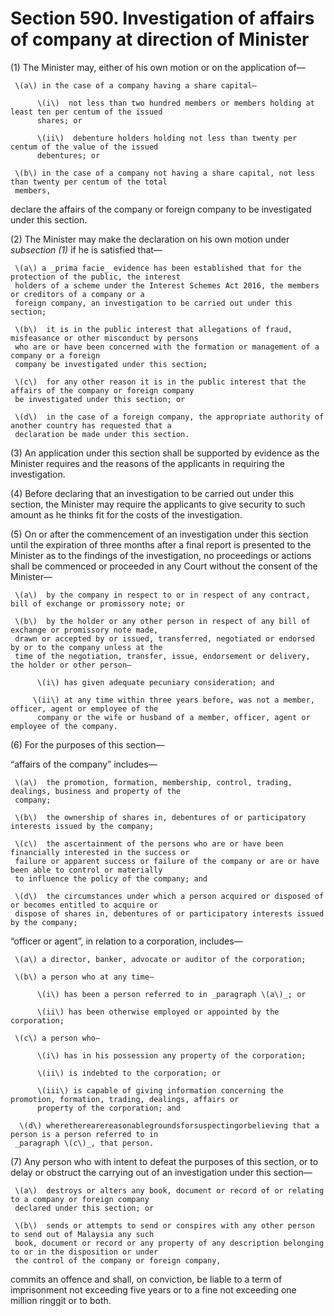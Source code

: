 # Section 590. Investigation of affairs of company at direction of Minister

\(1\) The Minister may, either of his own motion or on the application of—

     \(a\) in the case of a company having a share capital—

          \(i\)  not less than two hundred members or members holding at least ten per centum of the issued           
          shares; or    

          \(ii\)  debenture holders holding not less than twenty per centum of the value of the issued   
          debentures; or           

     \(b\) in the case of a company not having a share capital, not less than twenty per centum of the total   
     members,

declare the affairs of the company or foreign company to be investigated under this section.

\(2\) The Minister may make the declaration on his own motion under _subsection \(1\)_ if he is satisfied that—

     \(a\) a _prima facie_ evidence has been established that for the protection of the public, the interest   
     holders of a scheme under the Interest Schemes Act 2016, the members or creditors of a company or a   
     foreign company, an investigation to be carried out under this section;

     \(b\)  it is in the public interest that allegations of fraud, misfeasance or other misconduct by persons        
     who are or have been concerned with the formation or management of a company or a foreign             
     company be investigated under this section;

     \(c\)  for any other reason it is in the public interest that the affairs of the company or foreign company   
     be investigated under this section; or

     \(d\)  in the case of a foreign company, the appropriate authority of another country has requested that a   
     declaration be made under this section.

\(3\) An application under this section shall be supported by evidence as the Minister requires and the reasons of the applicants in requiring the investigation.

\(4\) Before declaring that an investigation to be carried out under this section, the Minister may require the applicants to give security to such amount as he thinks fit for the costs of the investigation.

\(5\) On or after the commencement of an investigation under this section until the expiration of three months after a final report is presented to the Minister as to the findings of the investigation, no proceedings or actions shall be commenced or proceeded in any Court without the consent of the Minister—

     \(a\)  by the company in respect to or in respect of any contract, bill of exchange or promissory note; or

     \(b\)  by the holder or any other person in respect of any bill of exchange or promissory note made,        
     drawn or accepted by or issued, transferred, negotiated or endorsed by or to the company unless at the        
     time of the negotiation, transfer, issue, endorsement or delivery, the holder or other person—

          \(i\) has given adequate pecuniary consideration; and

         \(ii\) at any time within three years before, was not a member, officer, agent or employee of the   
          company or the wife or husband of a member, officer, agent or employee of the company.    

\(6\) For the purposes of this section— 

“affairs of the company” includes—

     \(a\)  the promotion, formation, membership, control, trading, dealings, business and property of the   
     company;

     \(b\)  the ownership of shares in, debentures of or participatory interests issued by the company;

     \(c\)  the ascertainment of the persons who are or have been financially interested in the success or             
     failure or apparent success or failure of the company or are or have been able to control or materially        
     to influence the policy of the company; and

     \(d\)  the circumstances under which a person acquired or disposed of or becomes entitled to acquire or   
     dispose of shares in, debentures of or participatory interests issued by the company;

“officer or agent”, in relation to a corporation, includes—

     \(a\) a director, banker, advocate or auditor of the corporation; 

     \(b\) a person who at any time—

          \(i\) has been a person referred to in _paragraph \(a\)_; or

          \(ii\) has been otherwise employed or appointed by the corporation;

     \(c\) a person who—

          \(i\) has in his possession any property of the corporation;

          \(ii\) is indebted to the corporation; or

          \(iii\) is capable of giving information concerning the promotion, formation, trading, dealings, affairs or                     
          property of the corporation; and

      \(d\) wheretherearereasonablegroundsforsuspectingorbelieving that a person is a person referred to in   
     _paragraph \(c\)_, that person.

\(7\) Any person who with intent to defeat the purposes of this section, or to delay or obstruct the carrying out of an investigation under this section—

     \(a\)  destroys or alters any book, document or record of or relating to a company or foreign company   
     declared under this section; or

     \(b\)  sends or attempts to send or conspires with any other person to send out of Malaysia any such         
     book, document or record or any property of any description belonging to or in the disposition or under        
     the control of the company or foreign company,

commits an offence and shall, on conviction, be liable to a term of imprisonment not exceeding five years or to a fine not exceeding one million ringgit or to both.


